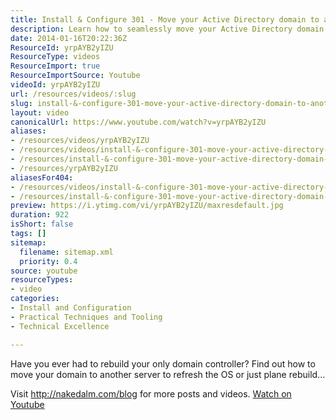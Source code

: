 ```yaml
---
title: Install & Configure 301 - Move your Active Directory domain to another server
description: Learn how to seamlessly move your Active Directory domain to a new server, perfect for OS refreshes or rebuilding your domain controller.
date: 2014-01-16T20:22:36Z
ResourceId: yrpAYB2yIZU
ResourceType: videos
ResourceImport: true
ResourceImportSource: Youtube
videoId: yrpAYB2yIZU
url: /resources/videos/:slug
slug: install-&-configure-301-move-your-active-directory-domain-to-another-server
layout: video
canonicalUrl: https://www.youtube.com/watch?v=yrpAYB2yIZU
aliases:
- /resources/videos/yrpAYB2yIZU
- /resources/videos/install-&-configure-301-move-your-active-directory-domain-to-another-server
- /resources/install-&-configure-301-move-your-active-directory-domain-to-another-server
- /resources/yrpAYB2yIZU
aliasesFor404:
- /resources/videos/install-&-configure-301-move-your-active-directory-domain-to-another-server
- /resources/install-&-configure-301-move-your-active-directory-domain-to-another-server
preview: https://i.ytimg.com/vi/yrpAYB2yIZU/maxresdefault.jpg
duration: 922
isShort: false
tags: []
sitemap:
  filename: sitemap.xml
  priority: 0.4
source: youtube
resourceTypes:
- video
categories:
- Install and Configuration
- Practical Techniques and Tooling
- Technical Excellence

---
```

 Have you ever had to rebuild your only domain controller? Find out how to move your domain to another server to refresh the OS or just plane rebuild...

Visit http://nakedalm.com/blog for more posts and videos. 
 [Watch on Youtube](https://www.youtube.com/watch?v=yrpAYB2yIZU)
